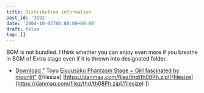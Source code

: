 ```yaml
---
title: Distribution information
post_id: '3191'
date: '2004-10-05T00:00:00+09:00'
draft: false
tag: []
---
```


BGM is not bundled. I think whether you can enjoy even more if you breathe in BGM of Extra stage even if it is thrown into designated folder.

*   [Download "](/filez/thd/th08Ph.zip) Toyu [Eiyuusaku Phantasm Stage ~ Girl fascinated by moonlit"](/filez/thd/th08Ph.zip) (\[filesize\] [https://danmaq.com/filez/thd/th08Ph.zip\[/filesize](https://danmaq.com/filez/thd/th08Ph.zip[/filesize) \])